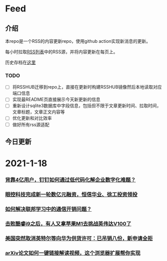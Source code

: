# Feed

## 介绍

本repo是一个RSS的内容更新repo，使用github action实现新消息的更新。

每小时拉取[RSS列表](./list.txt)中的RSS源，并将内容更新在每页上。

历史存档在[这里](./ARCHIVED.md)

### TODO

- [ ] 将RSSHUB迁移到repo上，直接在更新时构建RSSHUB镜像然后本地读取对应端口信息
- [ ] 实现最README页直接展示今天新更新的信息
- [ ] 重新设计sqlite3数据库中字段信息，包括但不限于文章更新时间、拉取时间，文章标题，文章正文内容等
- [ ] 优化更新和对比效率
- [ ] 做好所有rss源适配

## 今日更新

# 2021-1-18

### [背靠4亿用户，钉钉如何通过低代码化解企业数字化难题？](https://www.jiqizhixin.com/articles/2021-01-18-2)

 

### [眼控科技完成新一轮数亿元融资，恒信华业、徐工投资领投](https://www.jiqizhixin.com/articles/2021-01-18)

 

### [如何解决联邦学习中的通信开销问题？](https://www.jiqizhixin.com/articles/2021-01-18-3)

 

### [击败酷睿i9之后，有人又拿苹果M1去挑战英伟达V100了](https://www.jiqizhixin.com/articles/2021-01-18-6)

 

### [美国突然取消英特尔等向华为供货许可：已吊销八份，新申请全拒](https://www.jiqizhixin.com/articles/2021-01-18-5)

 

### [arXiv论文如何一键链接解读视频，这个浏览器扩展帮你实现](https://www.jiqizhixin.com/articles/2021-01-18-4)

 